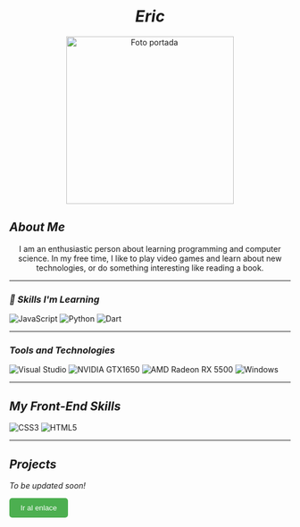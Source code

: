 <h1 align="center"><em>Eric</em></h1>

<p align="center">
  <img src="https://static.vecteezy.com/system/resources/previews/017/764/115/original/wolf-mascot-logo-concept-illustration-cartoon-suitable-for-logo-wallpaper-banner-background-card-book-illustration-t-shirt-design-sticker-cover-etc-vector.jpg" 
       alt="Foto portada" 
       width="300">
</p>

## ***About Me*** 
<div align="center">
  I am an enthusiastic person about learning programming and computer science. In my free time, I like to play video games and learn about new technologies, or do something interesting like reading a book.
</div>

---

### ***🚀 Skills I'm Learning***
<p align="center">

![JavaScript](https://img.shields.io/badge/JavaScript-F7DF1E?style=for-the-badge&logo=javascript&logoColor=black) ![Python](https://img.shields.io/badge/Python-14354C?style=for-the-badge&logo=python&logoColor=white) ![Dart](https://img.shields.io/badge/Dart-0175C2?style=for-the-badge&logo=dart&logoColor=white) 

</p>

---

### ***Tools and Technologies*** 
<p align="center">

![Visual Studio](https://img.shields.io/badge/Visual_Studio-5C2D91?style=for-the-badge&logo=visual%20studio&logoColor=white)   ![NVIDIA GTX1650](https://img.shields.io/badge/NVIDIA-GTX1650-76B900?style=for-the-badge&logo=nvidia&logoColor=white)   ![AMD Radeon RX 5500](https://img.shields.io/badge/AMD-Radeon_RX_5500-ED1C24?style=for-the-badge&logo=amd&logoColor=white) 
![Windows](https://img.shields.io/badge/Windows-0078D6?style=for-the-badge&logo=windows&logoColor=white)

</p>

---

## ***My Front-End Skills*** 
<p align="center">

![CSS3](https://img.shields.io/badge/CSS3-1572B6?style=for-the-badge&logo=css3&logoColor=white) 
![HTML5](https://img.shields.io/badge/HTML5-E34F26?style=for-the-badge&logo=html5&logoColor=white)

</p>

---

## ***Projects***
_To be updated soon!_

<button onclick="window.location.href='https://www.tu-enlace.com';" style="padding: 10px 20px; background-color: #4CAF50; color: white; border: none; border-radius: 5px; cursor: pointer;">
    Ir al enlace
</button>

